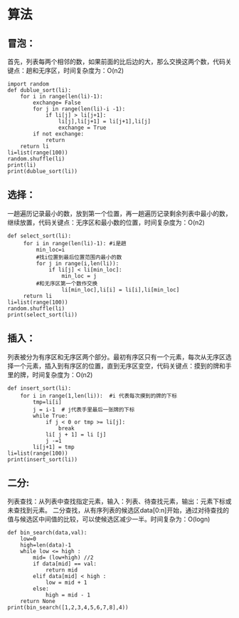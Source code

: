 # 算法

## 冒泡：

首先，列表每两个相邻的数，如果前面的比后边的大，那么交换这两个数，代码关键点：趟和无序区，时间复杂度为：O(n2) 
```
import random
def dublue_sort(li):
    for i in range(len(li)-1):
        exchange= False
        for j in range(len(li)-i -1):
            if li[j] > li[j+1]:
                li[j],li[j+1] = li[j+1],li[j]
                exchange = True
        if not exchange:
            return
    return li
li=list(range(100))
random.shuffle(li)
print(li)
print(dublue_sort(li))
```

## 选择：

一趟遍历记录最小的数，放到第一个位置，再一趟遍历记录剩余列表中最小的数，继续放置，代码关键点：无序区和最小数的位置，时间复杂度为：O(n2)
```
def select_sort(li):
     for i in range(len(li)-1): #i是趟
         min_loc=i
         #找i位置到最后位置范围内最小的数
         for j in range(i,len(li)):
             if li[j] < li[min_loc]:
                 min_loc = j
         #和无序区第一个数作交换
                 li[min_loc],li[i] = li[i],li[min_loc]
     return li
li=list(range(100))
random.shuffle(li)
print(select_sort(li))
```

## 插入：

列表被分为有序区和无序区两个部分。最初有序区只有一个元素，每次从无序区选择一个元素，插入到有序区的位置，直到无序区变空，代码关键点：摸到的牌和手里的牌，时间复杂度为：O(n2)
```
def insert_sort(li):
    for i in range(1,len(li)):  #i 代表每次摸到的牌的下标
        tmp=li[i]
        j = i-1  # j代表手里最后一张牌的下标
        while True:
            if j < 0 or tmp >= li[j]:
                break
            li[ j + 1] = li [j]
            j -=1
        li[j+1] = tmp
li=list(range(100))
print(insert_sort(li))
```

## 二分:

列表查找：从列表中查找指定元素，输入：列表、待查找元素，输出：元素下标或未查找到元素。
二分查找，从有序列表的候选区data[0:n]开始，通过对待查找的值与候选区中间值的比较，可以使候选区减少一半。时间复杂为：O(logn)
```
def bin_search(data,val):
    low=0
    high=len(data)-1
    while low <= high :
        mid= (low+high) //2
        if data[mid] == val:
            return mid
        elif data[mid] < high :
            low = mid + 1
        else:
            high = mid - 1
    return None
print(bin_search([1,2,3,4,5,6,7,8],4))
```